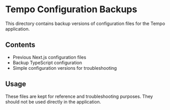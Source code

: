 # Tempo Configuration Backups

This directory contains backup versions of configuration files for the Tempo application.

## Contents

- Previous Next.js configuration files
- Backup TypeScript configuration
- Simple configuration versions for troubleshooting

## Usage

These files are kept for reference and troubleshooting purposes. They should not be used directly in the application.